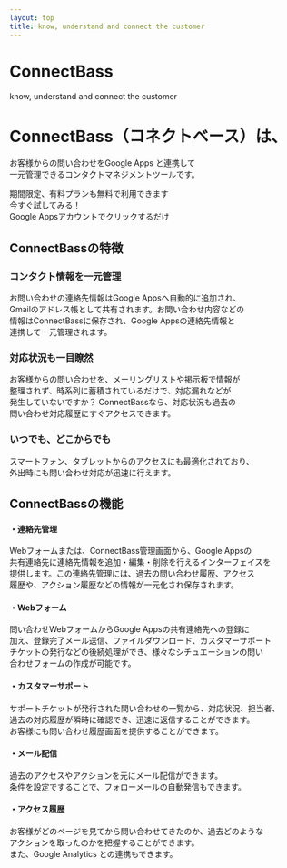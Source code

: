 ```yaml
---
layout: top
title: know, understand and connect the customer
---
```



# ConnectBass

know, understand and connect the customer


# ConnectBass（コネクトベース）は、  
お客様からの問い合わせをGoogle Apps と連携して   
一元管理できるコンタクトマネジメントツールです。

期間限定、有料プランも無料で利用できます  
今すぐ試してみる！  
Google Appsアカウントでクリックするだけ


## ConnectBassの特徴

### コンタクト情報を一元管理

お問い合わせの連絡先情報はGoogle Appsへ自動的に追加され、  
Gmailのアドレス帳として共有されます。お問い合わせ内容などの  
情報はConnectBassに保存され、Google Appsの連絡先情報と  
連携して一元管理されます。


### 対応状況も一目瞭然

お客様からの問い合わせを、メーリングリストや掲示板で情報が  
整理されず、時系列に蓄積されているだけで、対応漏れなどが  
発生していないですか？
ConnectBassなら、対応状況も過去の  
問い合わせ対応履歴にすぐアクセスできます。


### いつでも、どこからでも

スマートフォン、タブレットからのアクセスにも最適化されており、  
外出時にも問い合わせ対応が迅速に行えます。

## ConnectBassの機能

#### ・連絡先管理

Webフォームまたは、ConnectBass管理画面から、Google Appsの  
共有連絡先に連絡先情報を追加・編集・削除を行えるインターフェイスを  
提供します。この連絡先管理には、過去の問い合わせ履歴、アクセス  
履歴や、アクション履歴などの情報が一元化され保存されます。

#### ・Webフォーム

問い合わせWebフォームからGoogle Appsの共有連絡先への登録に  
加え、登録完了メール送信、ファイルダウンロード、カスタマーサポート  
チケットの発行などの後続処理ができ、様々なシチュエーションの問い  
合わせフォームの作成が可能です。

#### ・カスタマーサポート

サポートチケットが発行された問い合わせの一覧から、対応状況、担当者、  
過去の対応履歴が瞬時に確認でき、迅速に返信することができます。  
お客様にも問い合わせ履歴画面を提供することができます。

#### ・メール配信

過去のアクセスやアクションを元にメール配信ができます。  
条件を設定ですることで、フォローメールの自動発信もできます。

#### ・アクセス履歴

お客様がどのページを見てから問い合わせてきたのか、過去どのような  
アクションを取ったのかを把握することができます。  
また、Google Analytics との連携もできます。
